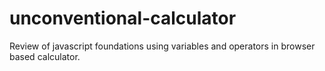 # unconventional-calculator
Review of javascript foundations using variables and operators in browser based calculator.
